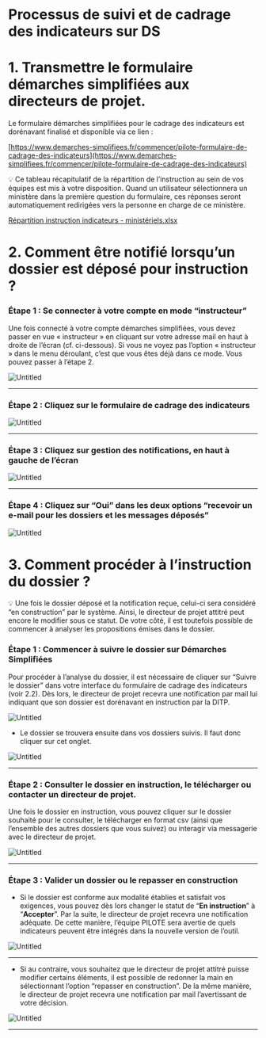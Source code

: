 # Processus de suivi et de cadrage des indicateurs sur DS

# 1. Transmettre le formulaire démarches simplifiées aux directeurs de projet.

Le formulaire démarches simplifiées pour le cadrage des indicateurs est dorénavant finalisé et disponible via ce lien : 

[https://www.demarches-simplifiees.fr/commencer/pilote-formulaire-de-cadrage-des-indicateurs](https://www.demarches-simplifiees.fr/commencer/pilote-formulaire-de-cadrage-des-indicateurs)
 

<aside>
💡 Ce tableau récapitulatif de la répartition de l’instruction au sein de vos équipes est mis à votre disposition. Quand un utilisateur sélectionnera un ministère dans la première question du formulaire, ces réponses seront automatiquement redirigées vers la personne en charge de ce ministère.

[Répartition instruction indicateurs - ministériels.xlsx](Processus%20de%20suivi%20et%20de%20cadrage%20des%20indicateurs%20s%2003d53e14c4ff47c1ae3cfd1298e55b4b/Rpartition_instruction_indicateurs_-_ministriels.xlsx)

</aside>

# 2. Comment être notifié lorsqu’un dossier est déposé pour instruction ?

### Étape 1 : Se connecter à votre compte en mode “instructeur”

Une fois connecté à votre compte démarches simplifiées, vous devez passer en vue « instructeur » en cliquant sur votre adresse mail en haut à droite de l’écran (cf. ci-dessous). Si vous ne voyez pas l’option « instructeur » dans le menu déroulant, c’est que vous êtes déjà dans ce mode. Vous pouvez passer à l’étape 2. 

![Untitled](Processus%20de%20suivi%20et%20de%20cadrage%20des%20indicateurs%20s%2003d53e14c4ff47c1ae3cfd1298e55b4b/Untitled.png)

---

### Étape 2 : Cliquez sur le formulaire de cadrage des indicateurs

![Untitled](Processus%20de%20suivi%20et%20de%20cadrage%20des%20indicateurs%20s%2003d53e14c4ff47c1ae3cfd1298e55b4b/Untitled%201.png)

---

### Étape 3 : Cliquez sur gestion des notifications, en haut à gauche de l’écran

![Untitled](Processus%20de%20suivi%20et%20de%20cadrage%20des%20indicateurs%20s%2003d53e14c4ff47c1ae3cfd1298e55b4b/Untitled%202.png)

---

### Étape 4 : Cliquez sur “Oui” dans les deux options “recevoir un e-mail pour les dossiers et les messages déposés”

![Untitled](Processus%20de%20suivi%20et%20de%20cadrage%20des%20indicateurs%20s%2003d53e14c4ff47c1ae3cfd1298e55b4b/Untitled%203.png)

# 3. Comment procéder à l’instruction du dossier ?

<aside>
💡 Une fois le dossier déposé et la notification reçue, celui-ci sera considéré “en construction” par le système. Ainsi, le directeur de projet attitré peut encore le modifier sous ce statut.  De votre côté, il est toutefois possible de commencer à analyser les propositions émises dans le dossier.

</aside>

### Étape 1 : Commencer à suivre le dossier sur Démarches Simplifiées

Pour procéder à l’analyse du dossier, il est nécessaire de cliquer sur “Suivre le dossier” dans votre interface du formulaire de cadrage des indicateurs (voir 2.2). Dès lors, le directeur de projet recevra une notification par mail lui indiquant que son dossier est dorénavant en instruction par la DITP.

![Untitled](Processus%20de%20suivi%20et%20de%20cadrage%20des%20indicateurs%20s%2003d53e14c4ff47c1ae3cfd1298e55b4b/Untitled%204.png)

- Le dossier se trouvera ensuite dans vos dossiers suivis. Il faut donc cliquer sur cet onglet.

![Untitled](Processus%20de%20suivi%20et%20de%20cadrage%20des%20indicateurs%20s%2003d53e14c4ff47c1ae3cfd1298e55b4b/Untitled%205.png)

---

### Étape 2 : Consulter le dossier en instruction, le télécharger ou contacter un directeur de projet.

Une fois le dossier en instruction, vous pouvez cliquer sur le dossier souhaité pour le consulter, le télécharger en format csv (ainsi que l’ensemble des autres dossiers que vous suivez) ou interagir via messagerie avec le directeur de projet.

![Untitled](Processus%20de%20suivi%20et%20de%20cadrage%20des%20indicateurs%20s%2003d53e14c4ff47c1ae3cfd1298e55b4b/Untitled%206.png)

---

### Étape 3 : Valider un dossier ou le repasser en construction

- Si le dossier est conforme aux modalité établies et satisfait vos exigences, vous pouvez dès lors changer le statut de “**En instruction**” à “**Accepter**”. Par la suite, le directeur de projet recevra une notification adéquate. De cette manière, l’équipe PILOTE sera avertie de quels indicateurs peuvent être intégrés dans la nouvelle version de l’outil.

![Untitled](Processus%20de%20suivi%20et%20de%20cadrage%20des%20indicateurs%20s%2003d53e14c4ff47c1ae3cfd1298e55b4b/Untitled%207.png)

---

- Si au contraire, vous souhaitez que le directeur de projet attitré puisse modifier certains éléments, il est possible de redonner la main en sélectionnant l’option “repasser en construction”. De la même manière, le directeur de projet recevra une notification par mail l’avertissant de votre décision.

![Untitled](Processus%20de%20suivi%20et%20de%20cadrage%20des%20indicateurs%20s%2003d53e14c4ff47c1ae3cfd1298e55b4b/Untitled%208.png)

---
